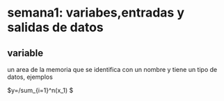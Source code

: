 # semana1: variabes,entradas y salidas de datos 

## variable

un area de la memoria que se identifica con un nombre y tiene un tipo de datos, ejemplos 

$y=/sum_{i=1}^n(x_1) $
